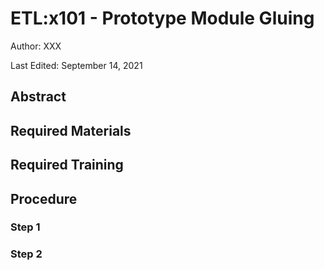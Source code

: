 # ETL:x101 - Prototype Module Gluing

Author: XXX

Last Edited: September 14, 2021

## Abstract

## Required Materials

## Required Training

## Procedure

### Step 1

### Step 2
